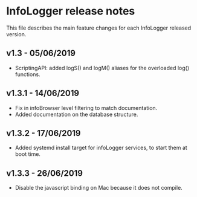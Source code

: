 # InfoLogger release notes

This file describes the main feature changes for each InfoLogger released version.

## v1.3 - 05/06/2019
- ScriptingAPI: added logS() and logM() aliases for the overloaded log() functions.

## v1.3.1 - 14/06/2019
- Fix in infoBrowser level filtering to match documentation.
- Added documentation on the database structure.

## v1.3.2 - 17/06/2019
- Added systemd install target for infoLogger services, to start them at boot time.

## v1.3.3 - 26/06/2019
- Disable the javascript binding on Mac because it does not compile. 